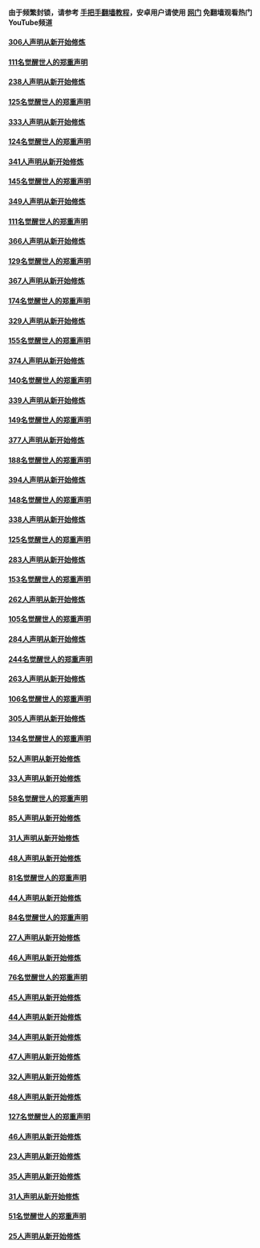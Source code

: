 #### 由于频繁封锁，请参考 [手把手翻墙教程](https://github.com/gfw-breaker/guides/wiki/)，安卓用户请使用 [网门](https://github.com/gfw-breaker/nogfw/blob/master/dl.md?t=07150201) 免翻墙观看热门YouTube频道 

#### [306人声明从新开始修炼](../pages/91/428076.md?t=07150201) 

#### [111名觉醒世人的郑重声明](../pages/91/428075.md?t=07150201) 

#### [238人声明从新开始修炼](../pages/91/427767.md?t=07150201) 

#### [125名觉醒世人的郑重声明](../pages/91/427766.md?t=07150201) 

#### [333人声明从新开始修炼](../pages/91/427525.md?t=07150201) 

#### [124名觉醒世人的郑重声明](../pages/91/427524.md?t=07150201) 

#### [341人声明从新开始修炼](../pages/91/427255.md?t=07150201) 

#### [145名觉醒世人的郑重声明](../pages/91/427254.md?t=07150201) 

#### [349人声明从新开始修炼](../pages/91/426969.md?t=07150201) 

#### [111名觉醒世人的郑重声明](../pages/91/426968.md?t=07150201) 

#### [366人声明从新开始修炼](../pages/91/426737.md?t=07150201) 

#### [129名觉醒世人的郑重声明](../pages/91/426736.md?t=07150201) 

#### [367人声明从新开始修炼](../pages/91/426421.md?t=07150201) 

#### [174名觉醒世人的郑重声明](../pages/91/426420.md?t=07150201) 

#### [329人声明从新开始修炼](../pages/91/426139.md?t=07150201) 

#### [155名觉醒世人的郑重声明](../pages/91/426138.md?t=07150201) 

#### [374人声明从新开始修炼](../pages/91/425811.md?t=07150201) 

#### [140名觉醒世人的郑重声明](../pages/91/425810.md?t=07150201) 

#### [339人声明从新开始修炼](../pages/91/425690.md?t=07150201) 

#### [149名觉醒世人的郑重声明](../pages/91/425689.md?t=07150201) 

#### [377人声明从新开始修炼](../pages/91/424867.md?t=07150201) 

#### [188名觉醒世人的郑重声明](../pages/91/424866.md?t=07150201) 

#### [394人声明从新开始修炼](../pages/91/423914.md?t=07150201) 

#### [148名觉醒世人的郑重声明](../pages/91/423913.md?t=07150201) 

#### [338人声明从新开始修炼](../pages/91/423540.md?t=07150201) 

#### [125名觉醒世人的郑重声明](../pages/91/423539.md?t=07150201) 

#### [283人声明从新开始修炼](../pages/91/423296.md?t=07150201) 

#### [153名觉醒世人的郑重声明](../pages/91/423295.md?t=07150201) 

#### [262人声明从新开始修炼](../pages/91/423004.md?t=07150201) 

#### [105名觉醒世人的郑重声明](../pages/91/423003.md?t=07150201) 

#### [284人声明从新开始修炼](../pages/91/422707.md?t=07150201) 

#### [244名觉醒世人的郑重声明](../pages/91/422706.md?t=07150201) 

#### [263人声明从新开始修炼](../pages/91/422553.md?t=07150201) 

#### [106名觉醒世人的郑重声明](../pages/91/422552.md?t=07150201) 

#### [305人声明从新开始修炼](../pages/91/422153.md?t=07150201) 

#### [134名觉醒世人的郑重声明](../pages/91/422152.md?t=07150201) 

#### [52人声明从新开始修炼](../pages/91/421846.md?t=07150201) 

#### [33人声明从新开始修炼](../pages/91/421804.md?t=07150201) 

#### [58名觉醒世人的郑重声明](../pages/91/421845.md?t=07150201) 

#### [85人声明从新开始修炼](../pages/91/421769.md?t=07150201) 

#### [31人声明从新开始修炼](../pages/91/421763.md?t=07150201) 

#### [48人声明从新开始修炼](../pages/91/421605.md?t=07150201) 

#### [81名觉醒世人的郑重声明](../pages/91/421656.md?t=07150201) 

#### [44人声明从新开始修炼](../pages/91/421544.md?t=07150201) 

#### [84名觉醒世人的郑重声明](../pages/91/421543.md?t=07150201) 

#### [27人声明从新开始修炼](../pages/91/421465.md?t=07150201) 

#### [46人声明从新开始修炼](../pages/91/421454.md?t=07150201) 

#### [76名觉醒世人的郑重声明](../pages/91/421453.md?t=07150201) 

#### [45人声明从新开始修炼](../pages/91/421452.md?t=07150201) 

#### [44人声明从新开始修炼](../pages/91/421422.md?t=07150201) 

#### [34人声明从新开始修炼](../pages/91/421322.md?t=07150201) 

#### [47人声明从新开始修炼](../pages/91/421264.md?t=07150201) 

#### [32人声明从新开始修炼](../pages/91/421225.md?t=07150201) 

#### [48人声明从新开始修炼](../pages/91/421202.md?t=07150201) 

#### [127名觉醒世人的郑重声明](../pages/91/421224.md?t=07150201) 

#### [46人声明从新开始修炼](../pages/91/421203.md?t=07150201) 

#### [23人声明从新开始修炼](../pages/91/421138.md?t=07150201) 

#### [35人声明从新开始修炼](../pages/91/421122.md?t=07150201) 

#### [31人声明从新开始修炼](../pages/91/421081.md?t=07150201) 

#### [51名觉醒世人的郑重声明](../pages/91/421080.md?t=07150201) 

#### [25人声明从新开始修炼](../pages/91/421020.md?t=07150201) 

